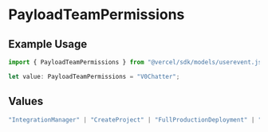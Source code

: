 # PayloadTeamPermissions

## Example Usage

```typescript
import { PayloadTeamPermissions } from "@vercel/sdk/models/userevent.js";

let value: PayloadTeamPermissions = "V0Chatter";
```

## Values

```typescript
"IntegrationManager" | "CreateProject" | "FullProductionDeployment" | "UsageViewer" | "EnvVariableManager" | "EnvironmentManager" | "V0Builder" | "V0Chatter" | "V0Viewer"
```